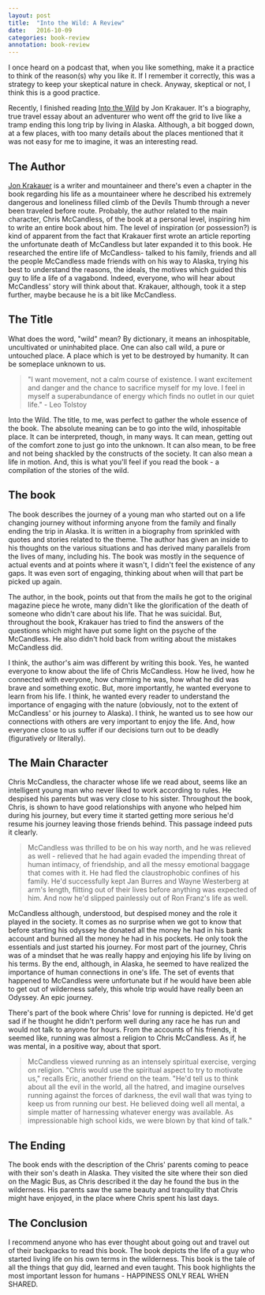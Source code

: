 ```yaml
---
layout: post
title:  "Into the Wild: A Review"
date:   2016-10-09
categories: book-review
annotation: book-review
---
```


I once heard on a podcast that, when you like something, make it a practice to think of the reason(s) why you like it. If I remember it correctly, this was a strategy to keep your skeptical nature in check. Anyway, skeptical or not, I think this is a good practice.

Recently, I finished reading [Into the Wild](https://en.wikipedia.org/wiki/Into_the_Wild_(book)) by Jon Krakauer. It's a biography, true travel essay about an adventurer who went off the grid to live like a tramp ending this long trip by living in Alaska. Although, a bit bogged down, at a few places, with too many details about the places mentioned that it was not easy for me to imagine, it was an interesting read. 

## The Author

[Jon Krakauer](https://en.wikipedia.org/wiki/Jon_Krakauer) is a writer and mountaineer and there's even a chapter in the book regarding his life as a mountaineer where he described his extremely dangerous and loneliness filled climb of the Devils Thumb through a never been traveled before route. Probably, the author related to the main character, Chris McCandless, of the book at a personal level, inspiring him to write an entire book about him. The level of inspiration (or possession?) is kind of apparent from the fact that Krakauer first wrote an article reporting the unfortunate death of McCandless but later expanded it to this book. He researched the entire life of McCandless- talked to his family, friends and all the people McCandless made friends with on his way to Alaska, trying his best to understand the reasons, the ideals, the motives which guided this guy to life a life of a vagabond. Indeed, everyone, who will hear about McCandless' story will think about that. Krakauer, although, took it a step further, maybe because he is a bit like McCandless.

## The Title

What does the word, "wild" mean? By dictionary, it means an inhospitable, uncultivated or uninhabited place. One can also call wild, a pure or untouched place. A place which is yet to be destroyed by humanity. It can be someplace unknown to us. 

>"I want movement, not a calm course of existence. I want excitement and danger and the chance to sacrifice myself for my love. I feel in myself a superabundance of energy which finds no outlet in our quiet life." - Leo Tolstoy

Into the Wild. The title, to me, was perfect to gather the whole essence of the book. The absolute meaning can be to go into the wild, inhospitable place. It can be interpreted, though, in many ways. It can mean, getting out of the comfort zone to just go into the unknown. It can also mean, to be free and not being shackled by the constructs of the society. It can also mean a life in motion. And, this is what you'll feel if you read the book - a compilation of the stories of the wild.

## The book

The book describes the journey of a young man who started out on a life changing journey without informing anyone from the family and finally ending the trip in Alaska. It is written in a biography from sprinkled with quotes and stories related to the theme. The author has given an inside to his thoughts on the various situations and has derived many parallels from the lives of many, including his. The book was mostly in the sequence of actual events and at points where it wasn't, I didn't feel the existence of any gaps. It was even sort of engaging, thinking about when will that part be picked up again.

The author, in the book, points out that from the mails he got to the original magazine piece he wrote, many didn't like the glorification of the death of someone who didn't care about his life. That he was suicidal. But, throughout the book, Krakauer has tried to find the answers of the questions which might have put some light on the psyche of the McCandless. He also didn't hold back from writing about the mistakes McCandless did.

I think, the author's aim was different by writing this book. Yes, he wanted everyone to know about the life of Chris McCandless. How he lived, how he connected with everyone, how charming he was, how what he did was brave and something exotic. But, more importantly, he wanted everyone to learn from his life. I think, he wanted every reader to understand the importance of engaging with the nature (obviously, not to the extent of McCandless' or his journey to Alaska). I think, he wanted us to see how our connections with others are very important to enjoy the life. And, how everyone close to us suffer if our decisions turn out to be deadly (figuratively or literally).

## The Main Character

Chris McCandless, the character whose life we read about, seems like an intelligent young man who never liked to work according to rules. He despised his parents but was very close to his sister. Throughout the book, Chris, is shown to have good relationships with anyone who helped him during his journey, but every time it started getting more serious he'd resume his journey leaving those friends behind. This passage indeed puts it clearly.

>McCandless was thrilled to be on his way north, and he was relieved as well - relieved that he had again evaded the impending threat of human intimacy, of friendship, and all the messy emotional baggage that comes with it. He had fled the claustrophobic confines of his family. He'd successfully kept Jan Burres and Wayne Westerberg at arm's length, flitting out of their lives before anything was expected of him. And now he'd slipped painlessly out of Ron Franz's life as well.

McCandless although, understood, but despised money and the role it played in the society. It comes as no surprise when we got to know that before starting his odyssey he donated all the money he had in his bank account and burned all the money he had in his pockets. He only took the essentials and just started his journey. For most part of the journey, Chris was of a mindset that he was really happy and enjoying his life by living on his terms. By the end, although, in Alaska, he seemed to have realized the importance of human connections in one's life. The set of events that happened to McCandless were unfortunate but if he would have been able to get out of wilderness safely, this whole trip would have really been an Odyssey. An epic journey.

There's part of the book where Chris' love for running is depicted. He'd get sad if he thought he didn't perform well during any race he has run and would not talk to anyone for hours. From the accounts of his friends, it seemed like, running was almost a religion to Chris McCandless. As if, he was mental, in a positive way, about that sport.

>McCandless viewed running as an intensely spiritual exercise, verging on religion. "Chris would use the spiritual aspect to try to motivate us," recalls Eric, another friend on the team. "He'd tell us to think about all the evil in the world, all the hatred, and imagine ourselves running against the forces of darkness, the evil wall that was tying to keep us from running our best. He believed doing well all mental, a simple matter of harnessing whatever energy was available. As impressionable high school kids, we were blown by that kind of talk."


## The Ending

The book ends with the description of the Chris' parents coming to peace with their son's death in Alaska. They visited the site where their son died on the Magic Bus, as Chris described it the day he found the bus in the wilderness. His parents saw the same beauty and tranquility that Chris might have enjoyed, in the place where Chris spent his last days. 


## The Conclusion

I recommend anyone who has ever thought about going out and travel out of their backpacks to read this book. The book depicts the life of a guy who started living life on his own terms in the wilderness. This book is the tale of all the things that guy did, learned and even taught. This book highlights the most important lesson for humans - HAPPINESS ONLY REAL WHEN SHARED.

